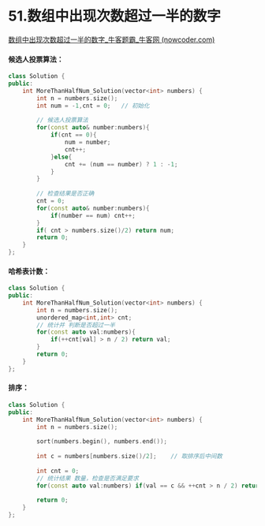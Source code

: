 # 51.数组中出现次数超过一半的数字

[数组中出现次数超过一半的数字_牛客题霸_牛客网 (nowcoder.com)](https://www.nowcoder.com/practice/e8a1b01a2df14cb2b228b30ee6a92163?tpId=295&tags=&title=&difficulty=0&judgeStatus=0&rp=0&sourceUrl=%2Fexam%2Foj%3Fpage%3D1%26tab%3D%E7%AE%97%E6%B3%95%E7%AF%87%26topicId%3D295)



#### 候选人投票算法：

```c++
class Solution {
public:
    int MoreThanHalfNum_Solution(vector<int> numbers) {
        int n = numbers.size();
        int num = -1,cnt = 0;   // 初始化
        
        // 候选人投票算法
        for(const auto& number:numbers){
            if(cnt == 0){
                num = number;
                cnt++;
            }else{
                cnt += (num == number) ? 1 : -1;
            }
        }
        
        // 检查结果是否正确
        cnt = 0;
        for(const auto& number:numbers){
            if(number == num) cnt++;
        }
        if( cnt > numbers.size()/2) return num;
        return 0;
    }
};

```



#### 哈希表计数：

```c++
class Solution {
public:
    int MoreThanHalfNum_Solution(vector<int> numbers) {
        int n = numbers.size();
        unordered_map<int,int> cnt;
        // 统计并 判断是否超过一半
        for(const auto val:numbers){
            if(++cnt[val] > n / 2) return val;
        }
        return 0;
    }
};
```



#### 排序：

```c++
class Solution {
public:
    int MoreThanHalfNum_Solution(vector<int> numbers) {
        int n = numbers.size();
        
        sort(numbers.begin(), numbers.end());
        
        int c = numbers[numbers.size()/2];    // 取排序后中间数
        
        int cnt = 0;
        // 统计结果 数量，检查是否满足要求
        for(const auto val:numbers) if(val == c && ++cnt > n / 2) return c;
        
        return 0;
    }
};
```
